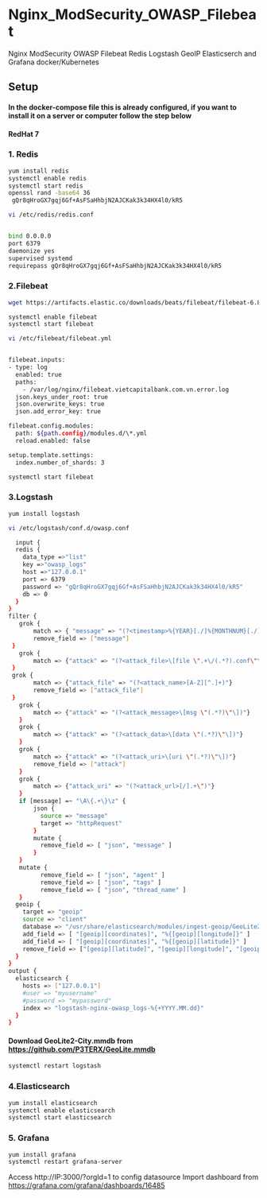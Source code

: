 
# Nginx_ModSecurity_OWASP_Filebeat

Nginx ModSecurity OWASP Filebeat Redis Logstash GeoIP Elasticserch and Grafana docker/Kubernetes

## Setup
#### In the docker-compose file this is already configured, if you want to install it on a server or computer follow the step below 

#### RedHat 7

### 1. Redis



```bash
yum install redis
systemctl enable redis
systemctl start redis
openssl rand -base64 36
 gQr8qHroGX7gqj6Gf+AsFSaHhbjN2AJCKak3k34HX4l0/kR5
```
```bash
vi /etc/redis/redis.conf
```
```bash

bind 0.0.0.0
port 6379
daemonize yes
supervised systemd
requirepass gQr8qHroGX7gqj6Gf+AsFSaHhbjN2AJCKak3k34HX4l0/kR5
```
### 2.Filebeat

```bash
wget https://artifacts.elastic.co/downloads/beats/filebeat/filebeat-6.8.23-x86_64.rpm

systemctl enable filebeat
systemctl start filebeat
```
```bash
vi /etc/filebeat/filebeat.yml
```

```bash

filebeat.inputs:
- type: log
  enabled: true
  paths:
    - /var/log/nginx/filebeat.vietcapitalbank.com.vn.error.log
  json.keys_under_root: true
  json.overwrite_keys: true
  json.add_error_key: true

filebeat.config.modules:
  path: ${path.config}/modules.d/\*.yml
  reload.enabled: false

setup.template.settings:
  index.number_of_shards: 3
```
```bash
systemctl start filebeat
```

### 3.Logstash

```bash
yum install logstash
```
```bash
vi /etc/logstash/conf.d/owasp.conf
```
```bash
  input {
  redis {
    data_type =>"list"
    key =>"owasp_logs"
    host =>"127.0.0.1"
    port => 6379
    password => "gQr8qHroGX7gqj6Gf+AsFSaHhbjN2AJCKak3k34HX4l0/kR5"
    db => 0
  }
}
filter {
   grok {
       match => { "message" => "(?<timestamp>%{YEAR}[./]%{MONTHNUM}[./]%{MONTHDAY} %{TIME}) \[%{LOGLEVEL:severity}\] %{POSINT:pid}#%{NUMBER:threadid}\: \*%{NUMBER:connectionid} %{GREEDYDATA:attack}, client: %{IP:client}, server: %{GREEDYDATA:server}"}
       remove_field => ["message"]
 }
   grok {
       match => {"attack" => "(?<attack_file>\[file \".+\/(.*?).conf\"\])"}
 }
 grok {
       match => {"attack_file" => "(?<attack_name>[A-Z][^.]+)"}
       remove_field => ["attack_file"]
 }
   grok {
       match => {"attack" => "(?<attack_message>\[msg \"(.*?)\"\])"}
   }
   grok {
       match => {"attack" => "(?<attack_data>\[data \"(.*?)\"\])"}
   }
   grok {
       match => {"attack" => "(?<attack_uri>\[uri \"(.*?)\"\])"}
       remove_field => ["attack"]
   }
   grok {
       match => {"attack_uri" => "(?<attack_url>[/].+\")"}
   }
   if [message] =~ "\A\{.+\}\z" {
       json {
         source => "message"
         target => "httpRequest"
       }
       mutate {
         remove_field => [ "json", "message" ]
       }
   }
   mutate {
         remove_field => [ "json", "agent" ]
         remove_field => [ "json", "tags" ]
         remove_field => [ "json", "thread_name" ]
   }
  geoip {
    target => "geoip"
    source => "client"
    database => "/usr/share/elasticsearch/modules/ingest-geoip/GeoLite2-City.mmdb"
    add_field => [ "[geoip][coordinates]", "%{[geoip][longitude]}" ]
    add_field => [ "[geoip][coordinates]", "%{[geoip][latitude]}" ]
    remove_field => ["[geoip][latitude]", "[geoip][longitude]", "[geoip][country_code]", "[geoip][country_code2]", "[geoip][country_code3]", "[geoip][timezone]", "[geoip][continent_code]", "[geoip][region_code]"]
  }
}
output {
  elasticsearch {
    hosts => ["127.0.0.1"]
    #user => "myusername"
    #password => "mypassword"
    index => "logstash-nginx-owasp_logs-%{+YYYY.MM.dd}"
  }
}
```

#### Download GeoLite2-City.mmdb from https://github.com/P3TERX/GeoLite.mmdb

```bash
systemctl restart logstash
```

### 4.Elasticsearch

```bash
yum install elasticsearch
systemctl enable elasticsearch
systemctl start elasticsearch
```

### 5. Grafana

```bash
yum install grafana
systemctl restart grafana-server
```
Access http://IP:3000/?orgId=1 to config datasource
Import dashboard from https://grafana.com/grafana/dashboards/16485

